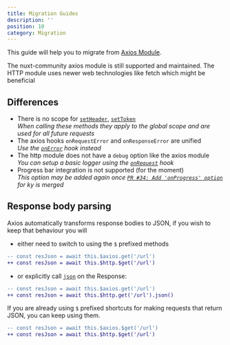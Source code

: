 ```yaml
---
title: Migration Guides
description: ''
position: 10
category: Migration
---
```


This guide will help you to migrate from [Axios Module](https://github.com/nuxt-community/axios-module).

<alert type="tip">

The nuxt-community axios module is still supported and maintained. The HTTP module uses newer web technologies like fetch which might be beneficial

</alert>

## Differences

- There is no scope for [`setHeader`](/api/#setheader), [`setToken`](/api/#settoken)<br/>
_When calling these methods they apply to the global scope and are used for all future requests_
- The axios hooks `onRequestError` and `onResponseError` are unified<br/>
_Use the [`onError`](/api/#onerror) hook instead_
- The http module does not have a `debug` option like the axios module<br/>
_You can setup a basic logger using the [`onRequest`](/api/#onrequest) hook_
- Progress bar integration is not supported (for the moment)<br/>
_This option may be added again once [`PR #34: Add 'onProgress' option`](https://github.com/sindresorhus/ky/pull/34) for ky is merged_

## Response body parsing

Axios automatically transforms response bodies to JSON, if you wish to keep that behaviour you will 

- either need to switch to using the `$` prefixed methods 

```diff
-- const resJson = await this.$axios.get('/url')
++ const resJson = await this.$http.$get('/url')
```

- or explicitly call [`json`](https://developer.mozilla.org/en-US/docs/Web/API/Body/json) on the Response:

```diff
-- const resJson = await this.$axios.get('/url')
++ const resJson = await this.$http.get('/url').json()
```

If you are already using `$` prefixed shortcuts for making requests that return JSON, you can keep using them.

```diff
-- const resJson = await this.$axios.$get('/url')
++ const resJson = await this.$http.$get('/url')
```
